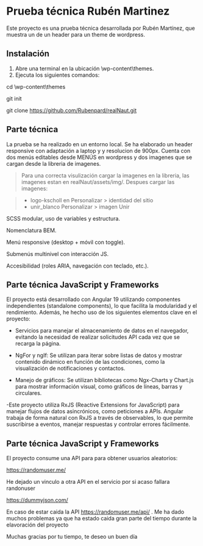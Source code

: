 # Prueba técnica Rubén Martinez

Este proyecto es una prueba técnica desarrollada por Rubén Martínez, que muestra un de un header para un theme de wordpress.

## Instalación

1. Abre una terminal en la ubicación \wp-content\themes.
2. Ejecuta los siguientes comandos:

cd \wp-content\themes

git init

git clone https://github.com/Rubenpard/realNaut.git


## Parte técnica

La prueba se ha realizado en un entorno local. Se ha elaborado un header responsive con adaptación a laptop y y resolucion de 900px. 
Cuenta con dos menús editables desde MENÚS en wordpress y dos imagenes que se cargan desde la libreria de imagenes. 
> Para una correcta visulización cargar la imagenes en la libreria,  las imagenes estan en realNaut/assets/img/.
> Despues cargar las imagenes:
    
  >  - logo-kscholl en Personalizar > identidad del sitio
   > - unir_blanco Personalizar > imagen Unir

        

SCSS modular, uso de variables y estructura.

Nomenclatura BEM.

Menú responsive (desktop + móvil con toggle).

Submenús multinivel con interacción JS.

Accesibilidad (roles ARIA, navegación con teclado, etc.).

## Parte técnica JavaScript y Frameworks

El proyecto está desarrollado con Angular 19 utilizando componentes independientes (standalone components), lo que facilita la modularidad y el rendimiento. Además, he hecho uso de los siguientes elementos clave en el proyecto:

- Servicios para manejar el almacenamiento de datos en el navegador, evitando la necesidad de realizar solicitudes API cada vez que se recarga la página.

- NgFor y ngIf: Se utilizan para iterar sobre listas de datos y mostrar contenido dinámico en función de las condiciones, como la visualización de notificaciones y contactos.

- Manejo de gráficos: Se utilizan bibliotecas como Ngx-Charts y Chart.js para mostrar información visual, como gráficos de líneas, barras y circulares.

-Este proyecto utiliza RxJS (Reactive Extensions for JavaScript) para manejar flujos de datos asincrónicos, como peticiones a APIs. Angular trabaja de forma natural con RxJS a través de observables, lo que permite suscribirse a eventos, manejar respuestas y controlar errores fácilmente.

## Parte técnica JavaScript y Frameworks

El proyecto consume una API para para obtener usuarios aleatorios:

https://randomuser.me/

He dejado un vinculo a otra API en el servicio por si acaso fallara randonuser 

https://dummyjson.com/

En caso de estar caida la API https://randomuser.me/api/ . 
Me ha dado muchos problemas ya que ha estado caida gran parte del tiempo durante la elavoración del proyecto   


Muchas gracias por tu tiempo, te deseo un buen día

